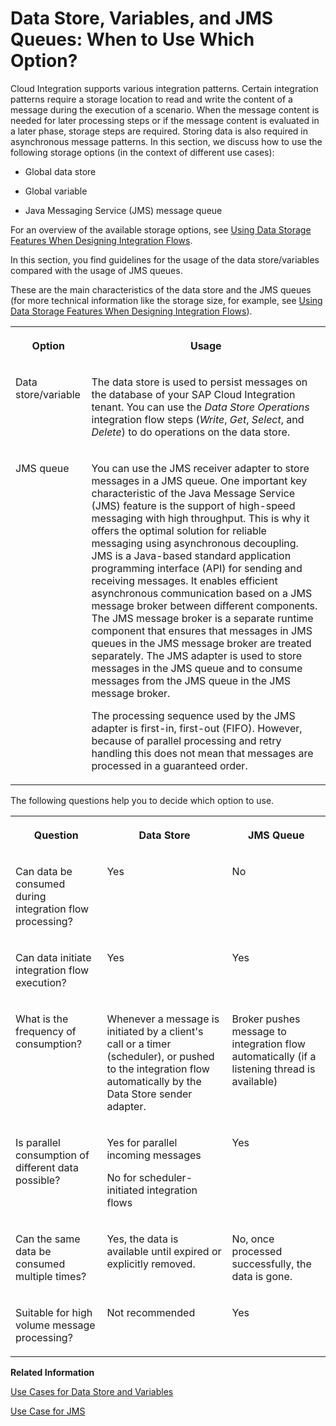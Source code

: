 <!-- loio6bc21cb2644b49f7a79be8ff406696a4 -->

# Data Store, Variables, and JMS Queues: When to Use Which Option?

Cloud Integration supports various integration patterns. Certain integration patterns require a storage location to read and write the content of a message during the execution of a scenario. When the message content is needed for later processing steps or if the message content is evaluated in a later phase, storage steps are required. Storing data is also required in asynchronous message patterns. In this section, we discuss how to use the following storage options \(in the context of different use cases\):

-   Global data store

-   Global variable

-   Java Messaging Service \(JMS\) message queue


For an overview of the available storage options, see [Using Data Storage Features When Designing Integration Flows](using-data-storage-features-when-designing-integration-flows-a836b4e.md).

In this section, you find guidelines for the usage of the data store/variables compared with the usage of JMS queues.

These are the main characteristics of the data store and the JMS queues \(for more technical information like the storage size, for example, see [Using Data Storage Features When Designing Integration Flows](using-data-storage-features-when-designing-integration-flows-a836b4e.md)\).


<table>
<tr>
<th valign="top">

Option

</th>
<th valign="top">

Usage

</th>
</tr>
<tr>
<td valign="top">

Data store/variable

</td>
<td valign="top">

The data store is used to persist messages on the database of your SAP Cloud Integration tenant. You can use the *Data Store Operations* integration flow steps \(*Write*, *Get*, *Select*, and *Delete*\) to do operations on the data store.

</td>
</tr>
<tr>
<td valign="top">

JMS queue

</td>
<td valign="top">

You can use the JMS receiver adapter to store messages in a JMS queue. One important key characteristic of the Java Message Service \(JMS\) feature is the support of high-speed messaging with high throughput. This is why it offers the optimal solution for reliable messaging using asynchronous decoupling. JMS is a Java-based standard application programming interface \(API\) for sending and receiving messages. It enables efficient asynchronous communication based on a JMS message broker between different components. The JMS message broker is a separate runtime component that ensures that messages in JMS queues in the JMS message broker are treated separately. The JMS adapter is used to store messages in the JMS queue and to consume messages from the JMS queue in the JMS message broker.

The processing sequence used by the JMS adapter is first-in, first-out \(FIFO\). However, because of parallel processing and retry handling this does not mean that messages are processed in a guaranteed order.

</td>
</tr>
</table>

The following questions help you to decide which option to use.


<table>
<tr>
<th valign="top">

Question

</th>
<th valign="top">

Data Store

</th>
<th valign="top">

JMS Queue

</th>
</tr>
<tr>
<td valign="top">

Can data be consumed during integration flow processing?

</td>
<td valign="top">

Yes

</td>
<td valign="top">

No

</td>
</tr>
<tr>
<td valign="top">

Can data initiate integration flow execution?

</td>
<td valign="top">

Yes

</td>
<td valign="top">

Yes

</td>
</tr>
<tr>
<td valign="top">

What is the frequency of consumption?

</td>
<td valign="top">

Whenever a message is initiated by a client's call or a timer \(scheduler\), or pushed to the integration flow automatically by the Data Store sender adapter.

</td>
<td valign="top">

Broker pushes message to integration flow automatically \(if a listening thread is available\)

</td>
</tr>
<tr>
<td valign="top">

Is parallel consumption of different data possible?

</td>
<td valign="top">

Yes for parallel incoming messages

No for scheduler-initiated integration flows

</td>
<td valign="top">

Yes

</td>
</tr>
<tr>
<td valign="top">

Can the same data be consumed multiple times?

</td>
<td valign="top">

Yes, the data is available until expired or explicitly removed.

</td>
<td valign="top">

No, once processed successfully, the data is gone.

</td>
</tr>
<tr>
<td valign="top">

Suitable for high volume message processing?

</td>
<td valign="top">

Not recommended

</td>
<td valign="top">

Yes

</td>
</tr>
</table>

**Related Information**  


[Use Cases for Data Store and Variables](use-cases-for-data-store-and-variables-853d4dd.md "")

[Use Case for JMS](use-case-for-jms-5d2c32f.md "")

